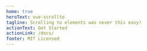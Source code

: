 ```yaml
---
home: true
heroText: vue-scrollto
tagline: Scrolling to elements was never this easy!
actionText: Get Started
actionLink: /docs/
footer: MIT Licensed
---
```

